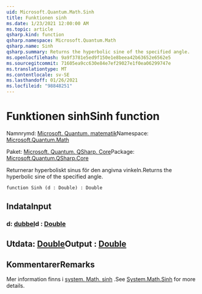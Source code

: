```yaml
---
uid: Microsoft.Quantum.Math.Sinh
title: Funktionen sinh
ms.date: 1/23/2021 12:00:00 AM
ms.topic: article
qsharp.kind: function
qsharp.namespace: Microsoft.Quantum.Math
qsharp.name: Sinh
qsharp.summary: Returns the hyperbolic sine of the specified angle.
ms.openlocfilehash: 9a9f3781e5ed9f150e1e8beea42b63652e6562e5
ms.sourcegitcommit: 71605ea9cc630e84e7ef29027e1f0ea06299747e
ms.translationtype: MT
ms.contentlocale: sv-SE
ms.lasthandoff: 01/26/2021
ms.locfileid: "98848251"
---
```

# <a name="sinh-function"></a><span data-ttu-id="73e3f-102">Funktionen sinh</span><span class="sxs-lookup"><span data-stu-id="73e3f-102">Sinh function</span></span>

<span data-ttu-id="73e3f-103">Namnrymd: [Microsoft. Quantum. matematik](xref:Microsoft.Quantum.Math)</span><span class="sxs-lookup"><span data-stu-id="73e3f-103">Namespace: [Microsoft.Quantum.Math](xref:Microsoft.Quantum.Math)</span></span>

<span data-ttu-id="73e3f-104">Paket: [Microsoft. Quantum. QSharp. Core](https://nuget.org/packages/Microsoft.Quantum.QSharp.Core)</span><span class="sxs-lookup"><span data-stu-id="73e3f-104">Package: [Microsoft.Quantum.QSharp.Core](https://nuget.org/packages/Microsoft.Quantum.QSharp.Core)</span></span>


<span data-ttu-id="73e3f-105">Returnerar hyperboliskt sinus för den angivna vinkeln.</span><span class="sxs-lookup"><span data-stu-id="73e3f-105">Returns the hyperbolic sine of the specified angle.</span></span>

```qsharp
function Sinh (d : Double) : Double
```


## <a name="input"></a><span data-ttu-id="73e3f-106">Indata</span><span class="sxs-lookup"><span data-stu-id="73e3f-106">Input</span></span>

### <a name="d--double"></a><span data-ttu-id="73e3f-107">d: [dubbel](xref:microsoft.quantum.lang-ref.double)</span><span class="sxs-lookup"><span data-stu-id="73e3f-107">d : [Double](xref:microsoft.quantum.lang-ref.double)</span></span>





## <a name="output--double"></a><span data-ttu-id="73e3f-108">Utdata: [Double](xref:microsoft.quantum.lang-ref.double)</span><span class="sxs-lookup"><span data-stu-id="73e3f-108">Output : [Double](xref:microsoft.quantum.lang-ref.double)</span></span>



## <a name="remarks"></a><span data-ttu-id="73e3f-109">Kommentarer</span><span class="sxs-lookup"><span data-stu-id="73e3f-109">Remarks</span></span>

<span data-ttu-id="73e3f-110">Mer information finns i [system. Math. sinh](https://docs.microsoft.com/dotnet/api/system.math.sinh) .</span><span class="sxs-lookup"><span data-stu-id="73e3f-110">See [System.Math.Sinh](https://docs.microsoft.com/dotnet/api/system.math.sinh) for more details.</span></span>
